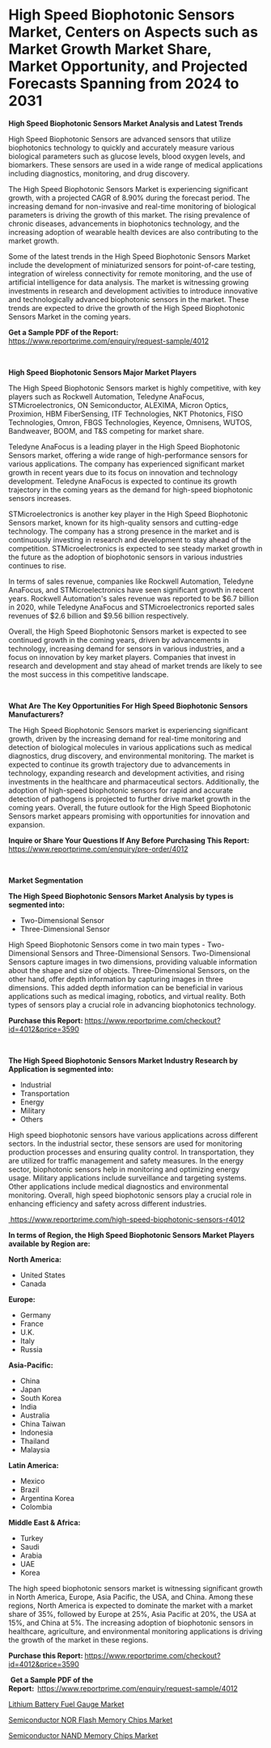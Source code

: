 <p><h1>High Speed Biophotonic Sensors Market, Centers on Aspects such as Market Growth Market Share, Market Opportunity, and Projected Forecasts Spanning from 2024 to 2031</h1></p><p><strong>High Speed Biophotonic Sensors Market Analysis and Latest Trends</strong></p>
<p><p>High Speed Biophotonic Sensors are advanced sensors that utilize biophotonics technology to quickly and accurately measure various biological parameters such as glucose levels, blood oxygen levels, and biomarkers. These sensors are used in a wide range of medical applications including diagnostics, monitoring, and drug discovery.</p><p>The High Speed Biophotonic Sensors Market is experiencing significant growth, with a projected CAGR of 8.90% during the forecast period. The increasing demand for non-invasive and real-time monitoring of biological parameters is driving the growth of this market. The rising prevalence of chronic diseases, advancements in biophotonics technology, and the increasing adoption of wearable health devices are also contributing to the market growth.</p><p>Some of the latest trends in the High Speed Biophotonic Sensors Market include the development of miniaturized sensors for point-of-care testing, integration of wireless connectivity for remote monitoring, and the use of artificial intelligence for data analysis. The market is witnessing growing investments in research and development activities to introduce innovative and technologically advanced biophotonic sensors in the market. These trends are expected to drive the growth of the High Speed Biophotonic Sensors Market in the coming years.</p></p>
<p><strong>Get a Sample PDF of the Report:&nbsp;</strong> <a href="https://www.reportprime.com/enquiry/request-sample/4012">https://www.reportprime.com/enquiry/request-sample/4012</a></p>
<p>&nbsp;</p>
<p><strong>High Speed Biophotonic Sensors Major Market Players</strong></p>
<p><p>The High Speed Biophotonic Sensors market is highly competitive, with key players such as Rockwell Automation, Teledyne AnaFocus, STMicroelectronics, ON Semiconductor, ALEXIMA, Micron Optics, Proximion, HBM FiberSensing, ITF Technologies, NKT Photonics, FISO Technologies, Omron, FBGS Technologies, Keyence, Omnisens, WUTOS, Bandweaver, BOOM, and T&S competing for market share.</p><p>Teledyne AnaFocus is a leading player in the High Speed Biophotonic Sensors market, offering a wide range of high-performance sensors for various applications. The company has experienced significant market growth in recent years due to its focus on innovation and technology development. Teledyne AnaFocus is expected to continue its growth trajectory in the coming years as the demand for high-speed biophotonic sensors increases.</p><p>STMicroelectronics is another key player in the High Speed Biophotonic Sensors market, known for its high-quality sensors and cutting-edge technology. The company has a strong presence in the market and is continuously investing in research and development to stay ahead of the competition. STMicroelectronics is expected to see steady market growth in the future as the adoption of biophotonic sensors in various industries continues to rise.</p><p>In terms of sales revenue, companies like Rockwell Automation, Teledyne AnaFocus, and STMicroelectronics have seen significant growth in recent years. Rockwell Automation's sales revenue was reported to be $6.7 billion in 2020, while Teledyne AnaFocus and STMicroelectronics reported sales revenues of $2.6 billion and $9.56 billion respectively.</p><p>Overall, the High Speed Biophotonic Sensors market is expected to see continued growth in the coming years, driven by advancements in technology, increasing demand for sensors in various industries, and a focus on innovation by key market players. Companies that invest in research and development and stay ahead of market trends are likely to see the most success in this competitive landscape.</p></p>
<p>&nbsp;</p>
<p><strong>What Are The Key Opportunities For High Speed Biophotonic Sensors Manufacturers?</strong></p>
<p><p>The High Speed Biophotonic Sensors market is experiencing significant growth, driven by the increasing demand for real-time monitoring and detection of biological molecules in various applications such as medical diagnostics, drug discovery, and environmental monitoring. The market is expected to continue its growth trajectory due to advancements in technology, expanding research and development activities, and rising investments in the healthcare and pharmaceutical sectors. Additionally, the adoption of high-speed biophotonic sensors for rapid and accurate detection of pathogens is projected to further drive market growth in the coming years. Overall, the future outlook for the High Speed Biophotonic Sensors market appears promising with opportunities for innovation and expansion.</p></p>
<p><strong>Inquire or Share Your Questions If Any Before Purchasing This Report:</strong> <a href="https://www.reportprime.com/enquiry/pre-order/4012">https://www.reportprime.com/enquiry/pre-order/4012</a></p>
<p>&nbsp;</p>
<p><strong>Market Segmentation</strong></p>
<p><strong>The High Speed Biophotonic Sensors Market Analysis by types is segmented into:</strong></p>
<p><ul><li>Two-Dimensional Sensor</li><li>Three-Dimensional Sensor</li></ul></p>
<p><p>High Speed Biophotonic Sensors come in two main types - Two-Dimensional Sensors and Three-Dimensional Sensors. Two-Dimensional Sensors capture images in two dimensions, providing valuable information about the shape and size of objects. Three-Dimensional Sensors, on the other hand, offer depth information by capturing images in three dimensions. This added depth information can be beneficial in various applications such as medical imaging, robotics, and virtual reality. Both types of sensors play a crucial role in advancing biophotonics technology.</p></p>
<p><strong>Purchase this Report:&nbsp;</strong><a href="https://www.reportprime.com/checkout?id=4012&price=3590">https://www.reportprime.com/checkout?id=4012&price=3590</a></p>
<p>&nbsp;</p>
<p><strong>The High Speed Biophotonic Sensors Market Industry Research by Application is segmented into:</strong></p>
<p><ul><li>Industrial</li><li>Transportation</li><li>Energy</li><li>Military</li><li>Others</li></ul></p>
<p><p>High speed biophotonic sensors have various applications across different sectors. In the industrial sector, these sensors are used for monitoring production processes and ensuring quality control. In transportation, they are utilized for traffic management and safety measures. In the energy sector, biophotonic sensors help in monitoring and optimizing energy usage. Military applications include surveillance and targeting systems. Other applications include medical diagnostics and environmental monitoring. Overall, high speed biophotonic sensors play a crucial role in enhancing efficiency and safety across different industries.</p></p>
<p><a href="https://www.reportprime.com/high-speed-biophotonic-sensors-r4012">&nbsp;https://www.reportprime.com/high-speed-biophotonic-sensors-r4012</a></p>
<p><strong>In terms of Region, the High Speed Biophotonic Sensors Market Players available by Region are:</strong></p>
<p>
    <p> <strong> North America: </strong>
        <ul>
            <li>United States</li>
            <li>Canada</li>
        </ul>
        </p> 
    <p> <strong> Europe: </strong>
        <ul>
            <li>Germany</li>
            <li>France</li>
            <li>U.K.</li>
            <li>Italy</li>
            <li>Russia</li>
        </ul>
        </p> 
    <p> <strong> Asia-Pacific: </strong>
        <ul>
            <li>China</li>
            <li>Japan</li>
            <li>South Korea</li>
            <li>India</li>
            <li>Australia</li>
            <li>China Taiwan</li>
            <li>Indonesia</li>
            <li>Thailand</li>
            <li>Malaysia</li>
        </ul>
        </p> 
    <p> <strong> Latin America: </strong>
        <ul>
            <li>Mexico</li>
            <li>Brazil</li>
            <li>Argentina Korea</li>
            <li>Colombia</li>
        </ul>
        </p> 
    <p> <strong> Middle East & Africa: </strong>
        <ul>
            <li>Turkey</li>
            <li>Saudi</li>
            <li>Arabia</li>
            <li>UAE</li>
            <li>Korea</li>
        </ul>
    </p>
    </p>
<p><p>The high speed biophotonic sensors market is witnessing significant growth in North America, Europe, Asia Pacific, the USA, and China. Among these regions, North America is expected to dominate the market with a market share of 35%, followed by Europe at 25%, Asia Pacific at 20%, the USA at 15%, and China at 5%. The increasing adoption of biophotonic sensors in healthcare, agriculture, and environmental monitoring applications is driving the growth of the market in these regions.</p></p>
<p><strong>Purchase this Report: </strong><a href="https://www.reportprime.com/checkout?id=4012&price=3590">https://www.reportprime.com/checkout?id=4012&price=3590</a></p>
<p>&nbsp;<strong>Get a Sample PDF of the Report:&nbsp;&nbsp;</strong><a href="https://www.reportprime.com/enquiry/request-sample/4012">https://www.reportprime.com/enquiry/request-sample/4012</a></p>
<p><strong></strong></p>
<p><p><a href="https://github.com/AllisonKreiger/Market-Research-Report-List-1/blob/main/lithium-battery-fuel-gauge-market.md">Lithium Battery Fuel Gauge Market</a></p><p><a href="https://github.com/FassouRP/Market-Research-Report-List-6/blob/main/semiconductor-nor-flash-memory-chips-market.md">Semiconductor NOR Flash Memory Chips Market</a></p><p><a href="https://github.com/dlwlxxqs71/Market-Research-Report-List-1/blob/main/semiconductor-nand-memory-chips-market.md">Semiconductor NAND Memory Chips Market</a></p></p>